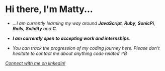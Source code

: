 

# Hi there, I'm Matty...

- *...I am currently learning my way around **JavaScript**, **Ruby**, **SonicPi**, **Rails**, **Solidity** and **C**.* 

- ***I am currently open to accepting work and internships***. 

- *You can track the progression of my coding journey here. Please don't hesitate to contact me about anything code related :^B*

*[Connect with me on linkedin!](https://linkedin.com/in/matthew-m-484241204/)*
